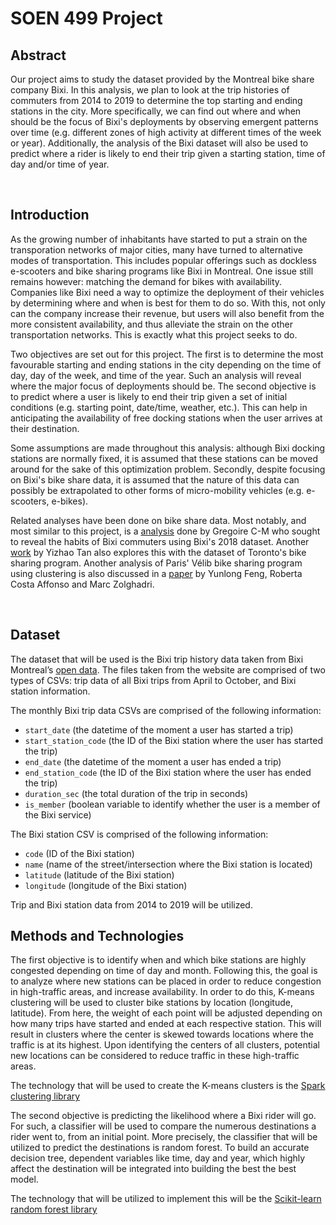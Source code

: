 # SOEN 499 Project

## Abstract

Our project aims to study the dataset provided by the Montreal bike share company Bixi. In this analysis, we plan to look at the trip histories of commuters from 2014 to 2019 to determine the top starting and ending stations in the city. More specifically, we can find out where and when should be the focus of Bixi's deployments by observing emergent patterns over time (e.g. different zones of high activity at different times of the week or year). Additionally, the analysis of the Bixi dataset will also be used to predict where a rider is likely to end their trip given a starting station, time of day and/or time of year.

<br>

## Introduction

As the growing number of inhabitants have started to put a strain on the transporation networks of major cities, many have turned to alternative modes of transportation. This includes popular offerings such as dockless e-scooters and bike sharing programs like Bixi in Montreal. One issue still remains however: matching the demand for bikes with availability. Companies like Bixi need a way to optimize the deployment of their vehicles by determining where and when is best for them to do so. With this, not only can the company increase their revenue, but users will also benefit from the more consistent availability, and thus alleviate the strain on the other transportation networks. This is exactly what this project seeks to do.

Two objectives are set out for this project. The first is to determine the most favourable starting and ending stations in the city depending on the time of day, day of the week, and time of the year. Such an analysis will reveal where the major focus of deployments should be. The second objective is to predict where a user is likely to end their trip given a set of initial conditions (e.g. starting point, date/time, weather, etc.). This can help in anticipating the availability of free docking stations when the user arrives at their destination.

Some assumptions are made throughout this analysis: although Bixi docking stations are normally fixed, it is assumed that these stations can be moved around for the sake of this optimization problem. Secondly, despite focusing on Bixi's bike share data, it is assumed that the nature of this data can possibly be extrapolated to other forms of micro-mobility vehicles (e.g. e-scooters, e-bikes).

Related analyses have been done on bike share data. Most notably, and most similar to this project, is a [analysis](https://towardsdatascience.com/understanding-bixi-commuters-an-analysis-of-montreals-bike-share-system-in-python-cb34de0e2304) done by Gregoire C-M who sought to reveal the habits of Bixi commuters using Bixi's 2018 dataset. Another [work](https://towardsdatascience.com/exploring-toronto-bike-share-ridership-using-python-3dc87d35cb62) by Yizhao Tan also explores this with the dataset of Toronto's bike sharing program. Another analysis of Paris' Vélib bike sharing program using clustering is also discussed in a [paper](https://hal.archives-ouvertes.fr/hal-01494490/document) by Yunlong Feng, Roberta Costa Affonso and Marc Zolghadri.

<br>

## Dataset

The dataset that will be used is the Bixi trip history data taken from Bixi Montreal’s [open data](https://montreal.bixi.com/en/open-data). The files taken from the website are comprised of two types of CSVs: trip data of all Bixi trips from April to October, and Bixi station information.

The monthly Bixi trip data CSVs are comprised of the following information:
* `start_date` (the datetime of the moment a user has started a trip)
* `start_station_code` (the ID of the Bixi station where the user has started the trip)
* `end_date` (the datetime of the moment a user has ended a trip)
* `end_station_code` (the ID of the Bixi station where the user has ended the trip)
* `duration_sec` (the total duration of the trip in seconds)
* `is_member` (boolean variable to identify whether the user is a member of the Bixi service)

The Bixi station CSV is comprised of the following information:
* `code` (ID of the Bixi station)
* `name` (name of the street/intersection where the Bixi station is located)
* `latitude` (latitude of the Bixi station)
* `longitude` (longitude of the Bixi station)

Trip and Bixi station data from 2014 to 2019 will be utilized.


## Methods and Technologies

The first objective is to identify when and which bike stations are highly congested depending on time of day and month. Following this, the goal is to analyze where new stations can be placed in order to reduce congestion in high-traffic areas, and increase availability. In order to do this, K-means clustering will be used to cluster bike stations by location (longitude, latitude). From here, the weight of each point will be adjusted depending on how many trips have started and ended at each respective station. This will result in clusters where the center is skewed towards locations where the traffic is at its highest. Upon identifying the centers of all clusters, potential new locations can be considered to reduce traffic in these high-traffic areas.

The technology that will be used to create the K-means clusters is the [Spark clustering library](https://spark.apache.org/docs/latest/mllib-clustering.html)

The second objective is predicting the likelihood where a Bixi rider will go. For such, a classifier will be used to compare the numerous destinations a rider went to, from an initial point. More precisely, the classifier that will be utilized to predict the destinations is random forest. To build an accurate decision tree, dependent variables like time, day and year, which highly affect the destination will be integrated into building the best the best model.


The technology that will be utilized to implement this will be the [Scikit-learn random forest library](https://scikit-learn.org/stable/modules/generated/sklearn.ensemble.RandomForestClassifier.html)
